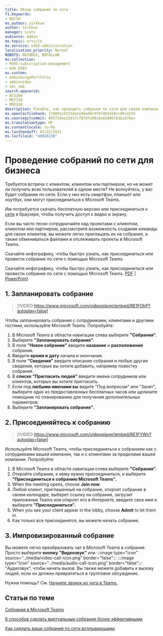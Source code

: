 ```yaml
---
title: Обзор собраний по сети
f1.keywords:
- NOCSH
ms.author: sirkkuw
author: Sirkkuw
manager: scotv
audience: Admin
ms.topic: article
ms.service: o365-administration
localization_priority: Normal
ROBOTS: NOINDEX, NOFOLLOW
ms.collection:
- M365-subscription-management
- Adm_O365
ms.custom:
- AdminSurgePortfolio
- adminvideo
- okr_smb
search.appverid:
- BCS160
- MET150
- MOE150
description: Узнайте, как проводить собрания по сети для своей компании.
ms.openlocfilehash: 178091c5233da5e96ed6c9f074b5418cc00c4155
ms.sourcegitcommit: 855719ee21017cf87dfa98cbe62806763bcb78ac
ms.translationtype: MT
ms.contentlocale: ru-RU
ms.lasthandoff: 01/22/2021
ms.locfileid: "49926130"
---
```

# <a name="host-online-meetings-for-your-business"></a>Проведение собраний по сети для бизнеса

Требуется встреча с клиентом, клиентом или партнером, но не может ли получить всех пользователей в одном месте? Не волнуйтесь, у вас будет собрание по сети. Если у них есть смартфон, планшет или ноутбук, они могут присоединиться к Microsoft Teams.

Им потребуется скачать [](https://support.microsoft.com/office/6d79a648-6913-4696-9237-ed13de64ae3c) бесплатную версию или присоединиться к [сети](https://support.microsoft.com/office/1613bb53-f3fa-431e-85a9-d6a91e3468c9) в браузере, чтобы получить доступ к видео и экрану.

Если вы часто тесно сотрудничайте над проектами с клиентом, клиентом или партнером, рассмотрите возможность создания команды для своих клиентов, вы можете легко приглашать их на собрания, а также обмениваться файлами и отслеживать проекты в Microsoft Teams. [](https://support.microsoft.com/office/11fbb083-52ee-434d-8c6e-63711fdafac7)

Скачайте инфографику, чтобы быстро узнать, как присоединиться или провести собрание по сети с помощью Microsoft Teams.

Скачайте инфографику, чтобы быстро узнать, как присоединиться или провести собрание по сети с помощью Microsoft Teams. [PDF](https://go.microsoft.com/fwlink/?linkid=2078712)  |  [PowerPoint](https://go.microsoft.com/fwlink/?linkid=2079515)

## <a name="1-schedule-a-meeting"></a>1. Запланировать собрание

> [!VIDEO https://www.microsoft.com/videoplayer/embed/RE1FOhP?autoplay=false]

Чтобы запланировать собрания с сотрудниками, клиентами и другими гостями, используйте Microsoft Teams. Попробуйте:

1. В Microsoft Teams в области навигации слева выберите **"Собрания".**
1. Выберите **"Запланировать собрание".**
1. В поле **"Новое собрание"** введите **название** и **расположение** собрания.
1. Введите **время и** **дату** начала и окончания.
1. В поле **"Сведения"** введите описание собрания и любые другие сведения, которые вы хотите добавить, например повестку собрания.
1. В **списке "Пригласить людей"** введите имена сотрудников или клиентов, которых вы хотите пригласить.
1. Если под **любыми именами вы** видите "Под вопросом" или "Занят", выберите одно из предоставленных бесплатных часов или щелкните помощник по планированию для получения дополнительных параметров.   
1. Выберите **"Запланировать собрание".**

## <a name="2-join-a-meeting"></a>2. Присоединяйтесь к собранию

> [!VIDEO https://www.microsoft.com/videoplayer/embed/RE1FYWn?autoplay=false]

Используйте Microsoft Teams, чтобы присоединяться к собраниям как с сотрудниками вашей компании, так и с клиентами за пределами вашей компании. Попробуйте:

1. В Microsoft Teams в области навигации слева выберите **"Собрания".**
1. Откройте собрание, к нему нужно присоединиться, и выберите **"Присоединиться к собранию Microsoft Teams".**
1. When the meeting opens, choose **Join now**.
1. Любой клиент, приглашенный на собрание, откроет собрание в своем календаре, выберет ссылку на собрание, загрузит приложение Teams или откроет его в Интернете, введите свое имя и выберите **"Присоединиться".**
1. When you see your client appear in the lobby, choose **Admit** to let them in.
1. Как только все присоединятся, вы можете начать собрание.
 
## <a name="3-have-an-impromptu-meeting"></a>3. Импровизированный собрание

Вы можете легко преобразовать чат в Microsoft Teams в собрание. Просто выберите **кнопку "Видеозвук"** или :::image type="icon" source="../media/video-call-icon.png" border="false":::  :::image type="icon" source="../media/audio-call-icon.png" border="false"::: "Аудиозвук", чтобы начать вызов. Вы также можете добавить к вызову людей, если он должен превратиться в групповое обсуждение.

Нужна помощь? См. [Начните звонок из чата в Teams.](https://support.microsoft.com/office/f5138c9d-df4c-43d8-9cf6-53400c1a7798)

## <a name="related-articles"></a>Статьи по теме

[Собрания в Microsoft Teams](https://docs.microsoft.com/microsoftteams/tutorial-meetings-in-teams)

[6 способов сделать виртуальные собрания более эффективными](https://products.office.com/en-us/business/articles/6-ways-to-make-virtual-meetings-more-efficient)

[Как сделать ваши собрания по сети всплывающими](https://products.office.com/en-us/business/articles/6-ways-to-make-your-online-meeting-agendas-pop)